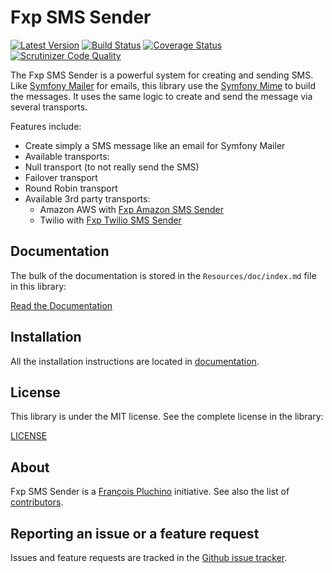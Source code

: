 Fxp SMS Sender
==============

[![Latest Version](https://img.shields.io/packagist/v/fxp/sms-sender.svg)](https://packagist.org/packages/fxp/sms-sender)
[![Build Status](https://img.shields.io/travis/fxpio/fxp-sms-sender/master.svg)](https://travis-ci.org/fxpio/fxp-sms-sender)
[![Coverage Status](https://img.shields.io/coveralls/fxpio/fxp-sms-sender/master.svg)](https://coveralls.io/r/fxpio/fxp-sms-sender?branch=master)
[![Scrutinizer Code Quality](https://img.shields.io/scrutinizer/g/fxpio/fxp-sms-sender/master.svg)](https://scrutinizer-ci.com/g/fxpio/fxp-sms-sender?branch=master)

The Fxp SMS Sender is a powerful system for creating and sending SMS. Like
[Symfony Mailer](https://symfony.com/doc/current/mailer.html) for emails, this library
use the [Symfony Mime](https://symfony.com/doc/current/components/mime.html) to build the
messages. It uses the same logic to create and send the message via several transports.

Features include:

- Create simply a SMS message like an email for Symfony Mailer
- Available transports:
 - Null transport (to not really send the SMS)
 - Failover transport
 - Round Robin transport
- Available 3rd party transports:
  - Amazon AWS with [Fxp Amazon SMS Sender](https://github.com/fxpio/fxp-amazon-sms-sender)
  - Twilio with [Fxp Twilio SMS Sender](https://github.com/fxpio/fxp-twilio-sms-sender)

Documentation
-------------

The bulk of the documentation is stored in the `Resources/doc/index.md`
file in this library:

[Read the Documentation](Resources/doc/index.md)

Installation
------------

All the installation instructions are located in [documentation](Resources/doc/index.md).

License
-------

This library is under the MIT license. See the complete license in the library:

[LICENSE](LICENSE)

About
-----

Fxp SMS Sender is a [François Pluchino](https://github.com/francoispluchino) initiative.
See also the list of [contributors](https://github.com/fxpio/fxp-sms-sender/graphs/contributors).

Reporting an issue or a feature request
---------------------------------------

Issues and feature requests are tracked in the [Github issue tracker](https://github.com/fxpio/fxp-sms-sender/issues).

